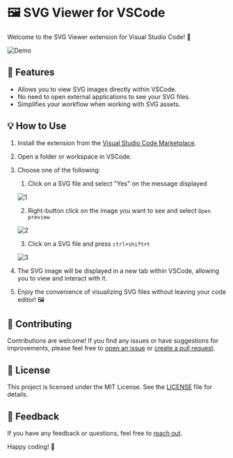 # 🖼️ SVG Viewer for VSCode

Welcome to the SVG Viewer extension for Visual Studio Code! 🎉

![Demo](https://github.com/Dheovani/SVG-Viewer/assets/79609196/654ae0bc-c8b9-4ed2-bdf4-836a0e09e4e6)

## 🚀 Features

- Allows you to view SVG images directly within VSCode.
- No need to open external applications to see your SVG files.
- Simplifies your workflow when working with SVG assets.

## 💡 How to Use

1. Install the extension from the [Visual Studio Code Marketplace](https://marketplace.visualstudio.com/items?itemName=Dheovani.svg-viewer).

2. Open a folder or workspace in VSCode.

3. Choose one of the following:

    1. Click on a SVG file and select "Yes" on the message displayed

    ![1](https://github.com/Dheovani/SVG-Viewer/assets/79609196/e346e45a-3faf-446f-8bb8-1576c4638f02)
  
    2. Right-button click on the image you want to see and select `Open preview`

    ![2](https://github.com/Dheovani/SVG-Viewer/assets/79609196/07a592b8-82b3-4241-a488-a63397974b23)

    3. Click on a SVG file and press `ctrl+shift+t`

    ![3](https://github.com/Dheovani/SVG-Viewer/assets/79609196/0b83f194-4b44-44bd-9efd-0bc5aaa18abe)

4. The SVG image will be displayed in a new tab within VSCode, allowing you to view and interact with it.

5. Enjoy the convenience of visualizing SVG files without leaving your code editor! 🖼️

## 🤝 Contributing

Contributions are welcome! If you find any issues or have suggestions for improvements, please feel free to [open an issue](https://github.com/Dheovani/SVG-Visualizer/issues) or [create a pull request](https://github.com/Dheovani/SVG-Visualizer/pulls).

## 📝 License

This project is licensed under the MIT License. See the [LICENSE](LICENSE) file for details.

## 📢 Feedback

If you have any feedback or questions, feel free to [reach out](mailto:dheovani_xavier@outlook.com).

Happy coding! 🚀
